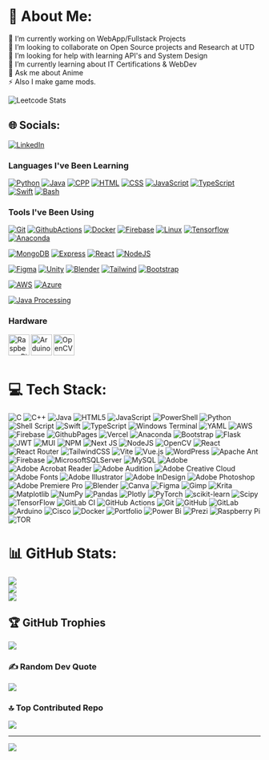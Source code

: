 # 💫 About Me:
🔭 I’m currently working on WebApp/Fullstack Projects<br>👯 I’m looking to collaborate on Open Source projects and Research at UTD<br>🤝 I’m looking for help with learning API's and System Design<br>🌱 I’m currently learning about IT Certifications & WebDev<br>💬 Ask me about Anime<br>⚡ Also I make game mods.

![Leetcode Stats](https://leetcard.jacoblin.cool/VicAlexSim?ext=heatmap)

## 🌐 Socials:
[![LinkedIn](https://img.shields.io/badge/LinkedIn-%230077B5.svg?logo=linkedin&logoColor=white)](https://linkedin.com/in/victorasim) 

### Languages I've Been Learning
<!--[![Langs](https://skillicons.dev/icons?i=py,java,ruby,cpp,html,css,js,ts,swift,kotlin)](https://skillicons.dev)-->

[![Python](https://skillicons.dev/icons?i=py)](https://docs.python.org/3/)
[![Java](https://skillicons.dev/icons?i=java)](https://docs.oracle.com/en/java/)
[![CPP](https://skillicons.dev/icons?i=cpp)](https://cplusplus.com/doc/)
[![HTML](https://skillicons.dev/icons?i=html)](https://www.w3schools.com/TAGS/default.asp)
[![CSS](https://skillicons.dev/icons?i=css)](https://www.w3schools.com/cssref/index.php)
[![JavaScript](https://skillicons.dev/icons?i=javascript)](https://www.w3schools.com/jsrEF/default.asp)
[![TypeScript](https://skillicons.dev/icons?i=typescript)](https://www.typescriptlang.org/docs/)
[![Swift](https://skillicons.dev/icons?i=swift)](https://www.swift.org/documentation/)
[![Bash](https://skillicons.dev/icons?i=bash)](https://www.gnu.org/software/bash/)

  
### Tools I've Been Using
[![Git](https://skillicons.dev/icons?i=git)](https://git-scm.com/doc)
[![GithubActions](https://skillicons.dev/icons?i=githubactions)](https://docs.github.com/en/actions)
[![Docker](https://skillicons.dev/icons?i=docker)](https://docs.docker.com/)
[![Firebase](https://skillicons.dev/icons?i=firebase)](https://firebase.google.com/docs)
[![Linux](https://skillicons.dev/icons?i=linux)](https://www.linux.org/)
[![Tensorflow](https://skillicons.dev/icons?i=tensorflow)](https://www.tensorflow.org/)
[![Anaconda](https://skillicons.dev/icons?i=anaconda)](https://www.anaconda.com/)
<br>

<!-- MERN Stack -->
[![MongoDB](https://skillicons.dev/icons?i=mongodb)](https://www.mongodb.com/docs/)
[![Express](https://skillicons.dev/icons?i=express)](https://expressjs.com/)
[![React](https://skillicons.dev/icons?i=react)](https://reactjs.org/)
[![NodeJS](https://skillicons.dev/icons?i=nodejs)](https://nodejs.org/en/docs/)
<br> 

<!-- Design -->
[![Figma](https://skillicons.dev/icons?i=figma)](https://www.figma.com/?fuid=)
[![Unity](https://skillicons.dev/icons?i=unity)](https://docs.unity.com/)
[![Blender](https://skillicons.dev/icons?i=blender)](https://docs.blender.org/)
[![Tailwind](https://skillicons.dev/icons?i=tailwind)](https://v2.tailwindcss.com/docs)
[![Bootstrap](https://skillicons.dev/icons?i=bootstrap)](https://getbootstrap.com/docs/4.1/getting-started/introduction/)
<br>

<!-- Cloud -->
[![AWS](https://skillicons.dev/icons?i=aws)](https://aws.amazon.com/)
[![Azure](https://skillicons.dev/icons?i=azure)](https://learn.microsoft.com/en-us/azure/?product=popular)
<br>

<!-- Other -->
[![Java Processing](https://skillicons.dev/icons?i=processing)](https://processing.org/reference/)
<br>

### Hardware
<a href="https://www.raspberrypi.com/" target="_blank"><img align="left" alt="Raspberry Pi" height ="42px" src="https://i.imgur.com/Rgw9Za1.png"></a>
<a href="https://www.arduino.cc/" target="_blank"><img align="left" alt="Arduino" height ="42px" src="https://i.imgur.com/8QPy4oO.png"></a>
<a href="https://docs.opencv.org/4.x/d6/d00/tutorial_py_root.html" target="_blank"><img align="left" alt="OpenCV" height ="42px" src="https://i.imgur.com/cBi465b.png?"></a>
 
<br>
<br>
<br>

# 💻 Tech Stack:
![C](https://img.shields.io/badge/c-%2300599C.svg?style=for-the-badge&logo=c&logoColor=white) ![C++](https://img.shields.io/badge/c++-%2300599C.svg?style=for-the-badge&logo=c%2B%2B&logoColor=white) ![Java](https://img.shields.io/badge/java-%23ED8B00.svg?style=for-the-badge&logo=openjdk&logoColor=white) ![HTML5](https://img.shields.io/badge/html5-%23E34F26.svg?style=for-the-badge&logo=html5&logoColor=white) ![JavaScript](https://img.shields.io/badge/javascript-%23323330.svg?style=for-the-badge&logo=javascript&logoColor=%23F7DF1E) ![PowerShell](https://img.shields.io/badge/PowerShell-%235391FE.svg?style=for-the-badge&logo=powershell&logoColor=white) ![Python](https://img.shields.io/badge/python-3670A0?style=for-the-badge&logo=python&logoColor=ffdd54) ![Shell Script](https://img.shields.io/badge/shell_script-%23121011.svg?style=for-the-badge&logo=gnu-bash&logoColor=white) ![Swift](https://img.shields.io/badge/swift-F54A2A?style=for-the-badge&logo=swift&logoColor=white) ![TypeScript](https://img.shields.io/badge/typescript-%23007ACC.svg?style=for-the-badge&logo=typescript&logoColor=white) ![Windows Terminal](https://img.shields.io/badge/Windows%20Terminal-%234D4D4D.svg?style=for-the-badge&logo=windows-terminal&logoColor=white) ![YAML](https://img.shields.io/badge/yaml-%23ffffff.svg?style=for-the-badge&logo=yaml&logoColor=151515) ![AWS](https://img.shields.io/badge/AWS-%23FF9900.svg?style=for-the-badge&logo=amazon-aws&logoColor=white) ![Firebase](https://img.shields.io/badge/firebase-%23039BE5.svg?style=for-the-badge&logo=firebase) ![GithubPages](https://img.shields.io/badge/github%20pages-121013?style=for-the-badge&logo=github&logoColor=white) ![Vercel](https://img.shields.io/badge/vercel-%23000000.svg?style=for-the-badge&logo=vercel&logoColor=white) ![Anaconda](https://img.shields.io/badge/Anaconda-%2344A833.svg?style=for-the-badge&logo=anaconda&logoColor=white) ![Bootstrap](https://img.shields.io/badge/bootstrap-%238511FA.svg?style=for-the-badge&logo=bootstrap&logoColor=white) ![Flask](https://img.shields.io/badge/flask-%23000.svg?style=for-the-badge&logo=flask&logoColor=white) ![JWT](https://img.shields.io/badge/JWT-black?style=for-the-badge&logo=JSON%20web%20tokens) ![MUI](https://img.shields.io/badge/MUI-%230081CB.svg?style=for-the-badge&logo=mui&logoColor=white) ![NPM](https://img.shields.io/badge/NPM-%23CB3837.svg?style=for-the-badge&logo=npm&logoColor=white) ![Next JS](https://img.shields.io/badge/Next-black?style=for-the-badge&logo=next.js&logoColor=white) ![NodeJS](https://img.shields.io/badge/node.js-6DA55F?style=for-the-badge&logo=node.js&logoColor=white) ![OpenCV](https://img.shields.io/badge/opencv-%23white.svg?style=for-the-badge&logo=opencv&logoColor=white) ![React](https://img.shields.io/badge/react-%2320232a.svg?style=for-the-badge&logo=react&logoColor=%2361DAFB) ![React Router](https://img.shields.io/badge/React_Router-CA4245?style=for-the-badge&logo=react-router&logoColor=white) ![TailwindCSS](https://img.shields.io/badge/tailwindcss-%2338B2AC.svg?style=for-the-badge&logo=tailwind-css&logoColor=white) ![Vite](https://img.shields.io/badge/vite-%23646CFF.svg?style=for-the-badge&logo=vite&logoColor=white) ![Vue.js](https://img.shields.io/badge/vue.js-%2335495e.svg?style=for-the-badge&logo=vuedotjs&logoColor=%234FC08D) ![WordPress](https://img.shields.io/badge/WordPress-%23117AC9.svg?style=for-the-badge&logo=WordPress&logoColor=white) ![Apache Ant](https://img.shields.io/badge/Apache%20Ant-A81C7D?style=for-the-badge&logo=Apache%20Ant&logoColor=white) ![Firebase](https://img.shields.io/badge/firebase-a08021?style=for-the-badge&logo=firebase&logoColor=ffcd34) ![MicrosoftSQLServer](https://img.shields.io/badge/Microsoft%20SQL%20Server-CC2927?style=for-the-badge&logo=microsoft%20sql%20server&logoColor=white) ![MySQL](https://img.shields.io/badge/mysql-4479A1.svg?style=for-the-badge&logo=mysql&logoColor=white) ![Adobe](https://img.shields.io/badge/adobe-%23FF0000.svg?style=for-the-badge&logo=adobe&logoColor=white) ![Adobe Acrobat Reader](https://img.shields.io/badge/Adobe%20Acrobat%20Reader-EC1C24.svg?style=for-the-badge&logo=Adobe%20Acrobat%20Reader&logoColor=white) ![Adobe Audition](https://img.shields.io/badge/Adobe%20Audition-9999FF.svg?style=for-the-badge&logo=Adobe%20Audition&logoColor=white) ![Adobe Creative Cloud](https://img.shields.io/badge/Adobe%20Creative%20Cloud-DA1F26.svg?style=for-the-badge&logo=Adobe%20Creative%20Cloud&logoColor=white) ![Adobe Fonts](https://img.shields.io/badge/Adobe%20Fonts-000B1D.svg?style=for-the-badge&logo=Adobe%20Fonts&logoColor=white) ![Adobe Illustrator](https://img.shields.io/badge/adobe%20illustrator-%23FF9A00.svg?style=for-the-badge&logo=adobe%20illustrator&logoColor=white) ![Adobe InDesign](https://img.shields.io/badge/Adobe%20InDesign-49021F?style=for-the-badge&logo=adobeindesign&logoColor=FF3366) ![Adobe Photoshop](https://img.shields.io/badge/adobe%20photoshop-%2331A8FF.svg?style=for-the-badge&logo=adobe%20photoshop&logoColor=white) ![Adobe Premiere Pro](https://img.shields.io/badge/Adobe%20Premiere%20Pro-9999FF.svg?style=for-the-badge&logo=Adobe%20Premiere%20Pro&logoColor=white) ![Blender](https://img.shields.io/badge/blender-%23F5792A.svg?style=for-the-badge&logo=blender&logoColor=white) ![Canva](https://img.shields.io/badge/Canva-%2300C4CC.svg?style=for-the-badge&logo=Canva&logoColor=white) ![Figma](https://img.shields.io/badge/figma-%23F24E1E.svg?style=for-the-badge&logo=figma&logoColor=white) ![Gimp](https://img.shields.io/badge/Gimp-657D8B?style=for-the-badge&logo=gimp&logoColor=FFFFFF) ![Krita](https://img.shields.io/badge/Krita-203759?style=for-the-badge&logo=krita&logoColor=EEF37B) ![Matplotlib](https://img.shields.io/badge/Matplotlib-%23ffffff.svg?style=for-the-badge&logo=Matplotlib&logoColor=black) ![NumPy](https://img.shields.io/badge/numpy-%23013243.svg?style=for-the-badge&logo=numpy&logoColor=white) ![Pandas](https://img.shields.io/badge/pandas-%23150458.svg?style=for-the-badge&logo=pandas&logoColor=white) ![Plotly](https://img.shields.io/badge/Plotly-%233F4F75.svg?style=for-the-badge&logo=plotly&logoColor=white) ![PyTorch](https://img.shields.io/badge/PyTorch-%23EE4C2C.svg?style=for-the-badge&logo=PyTorch&logoColor=white) ![scikit-learn](https://img.shields.io/badge/scikit--learn-%23F7931E.svg?style=for-the-badge&logo=scikit-learn&logoColor=white) ![Scipy](https://img.shields.io/badge/SciPy-%230C55A5.svg?style=for-the-badge&logo=scipy&logoColor=%white) ![TensorFlow](https://img.shields.io/badge/TensorFlow-%23FF6F00.svg?style=for-the-badge&logo=TensorFlow&logoColor=white) ![GitLab CI](https://img.shields.io/badge/gitlab%20CI-%23181717.svg?style=for-the-badge&logo=gitlab&logoColor=white) ![GitHub Actions](https://img.shields.io/badge/github%20actions-%232671E5.svg?style=for-the-badge&logo=githubactions&logoColor=white) ![Git](https://img.shields.io/badge/git-%23F05033.svg?style=for-the-badge&logo=git&logoColor=white) ![GitHub](https://img.shields.io/badge/github-%23121011.svg?style=for-the-badge&logo=github&logoColor=white) ![GitLab](https://img.shields.io/badge/gitlab-%23181717.svg?style=for-the-badge&logo=gitlab&logoColor=white) ![Arduino](https://img.shields.io/badge/-Arduino-00979D?style=for-the-badge&logo=Arduino&logoColor=white) ![Cisco](https://img.shields.io/badge/cisco-%23049fd9.svg?style=for-the-badge&logo=cisco&logoColor=black) ![Docker](https://img.shields.io/badge/docker-%230db7ed.svg?style=for-the-badge&logo=docker&logoColor=white) ![Portfolio](https://img.shields.io/badge/Portfolio-%23000000.svg?style=for-the-badge&logo=firefox&logoColor=#FF7139) ![Power Bi](https://img.shields.io/badge/power_bi-F2C811?style=for-the-badge&logo=powerbi&logoColor=black) ![Prezi](https://img.shields.io/badge/Prezi-%23000000.svg?style=for-the-badge&logo=Prezi&logoColor=white) ![Raspberry Pi](https://img.shields.io/badge/-RaspberryPi-C51A4A?style=for-the-badge&logo=Raspberry-Pi) ![TOR](https://img.shields.io/badge/tor-%237E4798.svg?style=for-the-badge&logo=tor-project&logoColor=white)
# 📊 GitHub Stats:
![](https://github-readme-stats.vercel.app/api?username=VicAlexSim&theme=transparent&hide_border=false&include_all_commits=false&count_private=false)<br/>
![](https://github-readme-streak-stats.herokuapp.com/?user=VicAlexSim&theme=transparent&hide_border=false)<br/>
![](https://github-readme-stats.vercel.app/api/top-langs/?username=VicAlexSim&theme=transparent&hide_border=false&include_all_commits=false&count_private=false&layout=compact)

## 🏆 GitHub Trophies
![](https://github-profile-trophy.vercel.app/?username=VicAlexSim&theme=radical&no-frame=false&no-bg=true&margin-w=4)

### ✍️ Random Dev Quote
![](https://quotes-github-readme.vercel.app/api?type=horizontal&theme=tokyonight)

### 🔝 Top Contributed Repo
![](https://github-contributor-stats.vercel.app/api?username=VicAlexSim&limit=5&theme=transparent&combine_all_yearly_contributions=true)

---
[![](https://visitcount.itsvg.in/api?id=VicAlexSim&icon=0&color=3)](https://visitcount.itsvg.in)

<!-- Proudly created with GPRM ( https://gprm.itsvg.in ) -->
